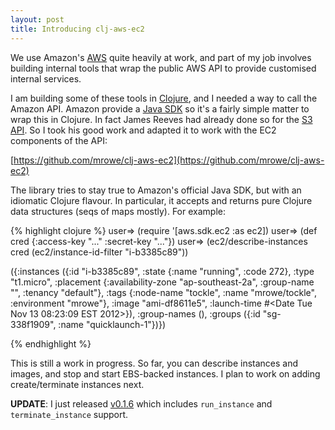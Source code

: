 ```yaml
---
layout: post
title: Introducing clj-aws-ec2
---
```


We use Amazon's [AWS][] quite heavily at work, and part of my job
involves building internal tools that wrap the public AWS API to
provide customised internal services.

I am building some of these tools in [Clojure][], and I needed a way
to call the Amazon API. Amazon provide a [Java SDK][] so it's a fairly
simple matter to wrap this in Clojure. In fact James Reeves had
already done so for the [S3 API][]. So I took his good work and
adapted it to work with the EC2 components of the API:

[https://github.com/mrowe/clj-aws-ec2](https://github.com/mrowe/clj-aws-ec2)

The library tries to stay true to Amazon's official Java SDK, but with
an idiomatic Clojure flavour. In particular, it accepts and returns
pure Clojure data structures (seqs of maps mostly). For example:

{% highlight clojure %}
user=> (require '[aws.sdk.ec2 :as ec2])
user=> (def cred {:access-key "..." :secret-key "..."})
user=> (ec2/describe-instances cred (ec2/instance-id-filter "i-b3385c89"))

({:instances
    ({:id "i-b3385c89",
      :state {:name "running",
              :code 272},
      :type "t1.micro",
      :placement {:availability-zone "ap-southeast-2a",
                  :group-name "",
                  :tenancy "default"}, 
      :tags {:node-name "tockle",
             :name "mrowe/tockle",
             :environment "mrowe"},
      :image "ami-df8611e5",
      :launch-time #<Date Tue Nov 13 08:23:09 EST 2012>}),
  :group-names (),
  :groups ({:id "sg-338f1909", :name "quicklaunch-1"})})

{% endhighlight %}

This is still a work in progress. So far, you can describe instances
and images, and stop and start EBS-backed instances. I plan to work on
adding create/terminate instances next.

[AWS]: http://aws.amazon.com/
[Clojure]: http://clojure.org/
[Java SDK]: http://aws.amazon.com/sdkforjava/
[S3 API]: https://github.com/weavejester/clj-aws-s3

__UPDATE__: I just released [v0.1.6] which includes `run_instance` and
`terminate_instance` support.

[v0.1.6]: https://github.com/mrowe/clj-aws-ec2/tree/0.1.6
